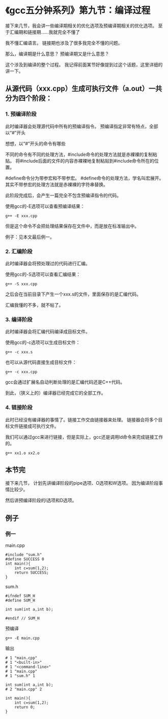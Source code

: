 # 《gcc五分钟系列》第九节：编译过程

接下来几节，我会讲一些编译期相关的优化选项及预编译期相关的优化选项。
至于汇编期和链接期……我就完全不懂了

我不懂汇编语言。
链接期也涉及了很多我完全不懂的问题。

那么，编译期是什么意思？
预编译期又是什么意思？

这个涉及到编译的整个过程。
我记得前面某节好像提到过这个话题，这里详细的讲一下。

## 从源代码（xxx.cpp）生成可执行文件（a.out）一共分为四个阶段：

### 1. 预编译阶段

此时编译器会处理源代码中所有的预编译指令。
预编译指定非常有特点，全部以“#”开头

想想，以“#”开头的命令有哪些

不同的命令有不同的处理方法，#include命令的处理方法就是赤裸裸的复制粘贴。
将#include后面的文件的内容赤裸裸地复制粘贴到#include命令所在的位置。

\#define命令分为带参宏和不带参宏。
\#define命令的处理方法，学名叫宏展开。
其实不带参宏的处理方法就是赤裸裸的字符串替换。

此阶段完成后，会产生一篇完全不包含预编译指令的代码。

使用gcc的-E选项可以查看预编译结果：

    g++ -E xxx.cpp

但是这个命令不会把处理结果保存在文件中，而是放在标准输出中。

例子：见本文最后例一。

### 2. 汇编阶段

此时编译器会将预处理过的代码进行汇编。

使用gcc的-S选项可以查看汇编结果：

    g++ -S xxx.cpp

之后会在当前目录下产生一个xxx.s的文件，里面保存的是汇编代码。

汇编我懂的不多，就不帖了。

### 3. 编译阶段

此时编译器会将汇编代码编译成目标文件。

使用gcc的-c选项可以生成目标文件：

    g++ -c xxx.s

也可以从源代码直接生成目标文件：

    g++ -c xxx.cpp

gcc会通过扩展名自动判断处理的是汇编代码还是C++代码。

到此，（狭义上的）编译器已经完成它的全部工作。

### 4. 链接阶段

此时已经没有编译器的事情了。链接工作交由链接器来处理。
链接器会将多个目标文件链接成可执行文件。

我们可以通过gcc来进行链接，但是实际上，gcc还是调用ld命令来完成链接工作的。

    g++ xx1.o xx2.o

## 本节完

接下来几节，
计划先讲编译阶段的pipe选项、O选项和W选项。
因为编译阶段事情比较少。

然后讲预编译阶段的I选项和D选项。

## 例子

### 例一

main.cpp

    #include "sum.h"
    #define SUCCESS 0
    int main(){
        int c=sum(1,2);
        return SUCCESS;
    }

sum.h

    #ifndef SUM_H
    #define SUM_H

    int sum(int a,int b);

    #endif // SUM_H

预编译

    g++ -E main.cpp

输出

    # 1 "main.cpp"
    # 1 "<built-in>"
    # 1 "<command-line>"
    # 1 "main.cpp"
    # 1 "sum.h" 1

    int sum(int a,int b);
    # 2 "main.cpp" 2

    int main(){
        int c=sum(1,2);
        return 0;
    }
